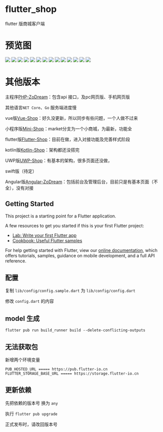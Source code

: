 # flutter_shop

flutter 版商城客户端

# 预览图

![](screen/1.jpg)
![](screen/2.jpg)
![](screen/3.jpg)
![](screen/4.jpg)
![](screen/5.jpg)
![](screen/6.jpg)
![](screen/7.jpg)
![](screen/8.jpg)
![](screen/9.jpg)
![](screen/10.jpg)
![](screen/11.jpg)
![](screen/12.jpg)
![](screen/13.jpg)
![](screen/14.jpg)

# 其他版本

主程序[PHP-ZoDream](https://github.com/zx648383079/PHP-ZoDream/tree/master/Module/Shop)：包含api 接口，及pc网页版、手机网页版

其他语言`NET Core`、`Go` 服务端进度慢

vue版[Vue-Shop](https://github.com/zx648383079/Vue-Shop)：好久没更新，所以同步有些问题，一个人做不过来

小程序版[Mini-Shop](https://github.com/zx648383079/Mini-Shop)：market分支为一个小商城，为最新，功能全

flutter版[Flutter-Shop](https://github.com/zx648383079/Flutter-Shop)：目前在做，进入对接功能及完善样式阶段

kotlin版[Kotlin-Shop](https://github.com/zx648383079/Kotlin-Shop)：架构都还没搭完

UWP版[UWP-Shop](https://github.com/zx648383079/UWP-Shop)：有基本的架构，很多页面还没做，

swift版（待定）

Angular版[Angular-ZoDream](https://github.com/zx648383079/Angular-ZoDream)：包括前台及管理后台，目前只是有基本页面（不全），没有对接

## Getting Started

This project is a starting point for a Flutter application.

A few resources to get you started if this is your first Flutter project:

- [Lab: Write your first Flutter app](https://flutter.dev/docs/get-started/codelab)
- [Cookbook: Useful Flutter samples](https://flutter.dev/docs/cookbook)

For help getting started with Flutter, view our
[online documentation](https://flutter.dev/docs), which offers tutorials,
samples, guidance on mobile development, and a full API reference.

## 配置

复制 `lib/config/config.sample.dart` 为 `lib/config/config.dart`

修改 `config.dart` 的内容

## model 生成

```shell
flutter pub run build_runner build --delete-conflicting-outputs

```

## 无法获取包

新增两个环境变量

```
PUB_HOSTED_URL ===== https://pub.flutter-io.cn
FLUTTER_STORAGE_BASE_URL ===== https://storage.flutter-io.cn
```

## 更新依赖

先把依赖的版本号 换为 `any`

执行 `flutter pub upgrade` 

正式发布时，请改回版本号
